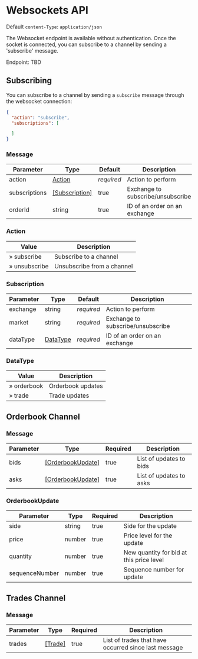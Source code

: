 # Websockets API

Default `content-Type`: `application/json`

The Websocket endpoint is available without authentication. Once the socket is connected, you can subscribe to a channel by sending a 'subscribe' message.

Endpoint: TBD

## Subscribing

You can subscribe to a channel by sending a `subscribe` message through the websocket connection:

```json
{
  "action": "subscribe",
  "subscriptions": [

  ]
}
```

### Message

|Parameter|Type|Default|Description|
|---|---|---|---|
|action|[Action](#action)|*required*|Action to perform|
|subscriptions|[[Subscription]](#subscription)|true|Exchange to subscribe/unsubscribe|
|orderId|string|true|ID of an order on an exchange|

### Action

|Value|Description|
|---|---|
|» subscribe|Subscribe to a channel|
|» unsubscribe|Unsubscribe from a channel|


### Subscription

|Parameter|Type|Default|Description|
|---|---|---|---|
|exchange|string|*required*|Action to perform|
|market|string|*required*|Exchange to subscribe/unsubscribe|
|dataType|[DataType](#datatype)|*required*|ID of an order on an exchange|

### DataType

|Value|Description|
|---|---|
|» orderbook|Orderbook updates|
|» trade|Trade updates|


## Orderbook Channel

### Message

|Parameter|Type|Required|Description|
|---|---|---|---|
|bids|[[OrderbookUpdate]](#orderbookupdate)|true|List of updates to bids|
|asks|[[OrderbookUpdate]](#orderbookupdate)|true|List of updates to asks|

### OrderbookUpdate
|Parameter|Type|Required|Description|
|---|---|---|---|
|side|string|true|Side for the update|
|price|number|true|Price level for the update|
|quantity|number|true|New quantity for bid at this price level|
|sequenceNumber|number|true|Sequence number for update|


## Trades Channel

### Message

|Parameter|Type|Required|Description|
|---|---|---|---|
|trades|[[Trade]](#trade)|true|List of trades that have occurred since last message|
